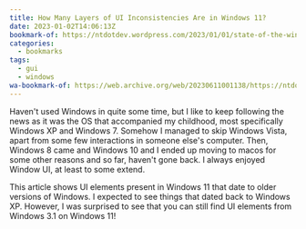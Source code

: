 ```yaml
---
title: How Many Layers of UI Inconsistencies Are in Windows 11?
date: 2023-01-02T14:06:13Z
bookmark-of: https://ntdotdev.wordpress.com/2023/01/01/state-of-the-windows-how-many-layers-of-ui-inconsistencies-are-in-windows-11/
categories:
  - bookmarks
tags:
  - gui
  - windows
wa-bookmark-of: https://web.archive.org/web/20230611001138/https://ntdotdev.wordpress.com/2023/01/01/state-of-the-windows-how-many-layers-of-ui-inconsistencies-are-in-windows-11/
---
```


Haven't used Windows in quite some time, but I like to keep following the news as it was the OS that accompanied my childhood, most specifically Windows XP and Windows 7. Somehow I managed to skip Windows Vista, apart from some few interactions in someone else's computer. Then, Windows 8 came and Windows 10 and I ended up moving to macos for some other reasons and so far, haven't gone back. I always enjoyed Window UI, at least to some extend.

This article shows UI elements present in Windows 11 that date to older versions of Windows. I expected to see things that dated back to Windows XP. However, I was surprised to see that you can still find UI elements from Windows 3.1 on Windows 11!
